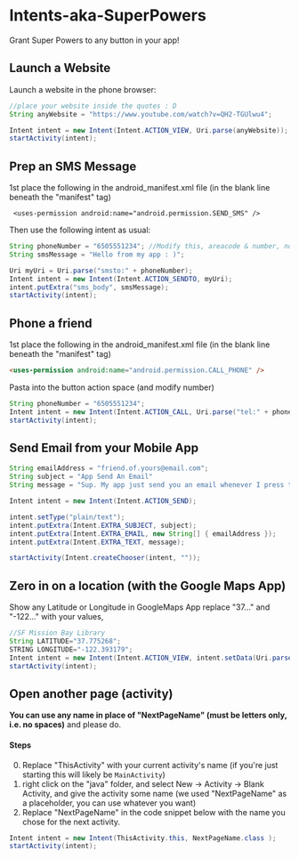 # Intents-aka-SuperPowers

Grant Super Powers to any button in your app!


## Launch a Website

Launch a website in the phone browser:

```java
//place your website inside the quotes : D 
String anyWebsite = "https://www.youtube.com/watch?v=QH2-TGUlwu4";

Intent intent = new Intent(Intent.ACTION_VIEW, Uri.parse(anyWebsite));
startActivity(intent);
```


## Prep an SMS Message

1st place the following in the android_manifest.xml file (in the blank line beneath the "manifest" tag)
```
 <uses-permission android:name="android.permission.SEND_SMS" />
```

Then use the following intent as usual:

```java
String phoneNumber = "6505551234"; //Modify this, areacode & number, no spaces
String smsMessage = "Hello from my app : )";

Uri myUri = Uri.parse("smsto:" + phoneNumber); 
Intent intent = new Intent(Intent.ACTION_SENDTO, myUri); 
intent.putExtra("sms_body", smsMessage); 
startActivity(intent); 
```

## Phone a friend

1st place the following in the android_manifest.xml file (in the blank line beneath the "manifest" tag)

```html
<uses-permission android:name="android.permission.CALL_PHONE" />
```

Pasta into the button action space (and modify number)
```java
String phoneNumber = "6505551234"; 
Intent intent = new Intent(Intent.ACTION_CALL, Uri.parse("tel:" + phoneNumber));//area code and number, no spaces
startActivity(intent);
```



## Send Email from your Mobile App

```java
String emailAddress = "friend.of.yours@email.com";
String subject = "App Send An Email"
String message = "Sup. My app just send you an email whenever I press this button..."

Intent intent = new Intent(Intent.ACTION_SEND);

intent.setType("plain/text");
intent.putExtra(Intent.EXTRA_SUBJECT, subject);
intent.putExtra(Intent.EXTRA_EMAIL, new String[] { emailAddress });
intent.putExtra(Intent.EXTRA_TEXT, message);

startActivity(Intent.createChooser(intent, ""));
```



## Zero in on a location (with the Google Maps App)
 
Show any Latitude or Longitude in GoogleMaps App replace "37..." and "-122..." with your values,

```java
//SF Mission Bay Library
String LATITUDE="37.775268";
STRING LONGITUDE="-122.393179";
Intent intent = new Intent(Intent.ACTION_VIEW, intent.setData(Uri.parse("geo:" + LATITUDE + "," + LONGITUDE) );
startActivity(intent);
```

## Open another page (activity) 
 
**You can use any name in place of "NextPageName" (must be letters only, i.e. no spaces)** and please do.
 
#### Steps

0. Replace "ThisActivity" with your current activity's name (if you're just starting this will likely be `MainActivity`)
1. right click on the "java" folder, and select New -> Activity -> Blank Activity, and give the activity some name (we used "NextPageName" as a placeholder, you can use whatever you want)
2. Replace "NextPageName" in the code snippet below with the name you chose for the next activity.

```java
Intent intent = new Intent(ThisActivity.this, NextPageName.class );
startActivity(intent);
```

